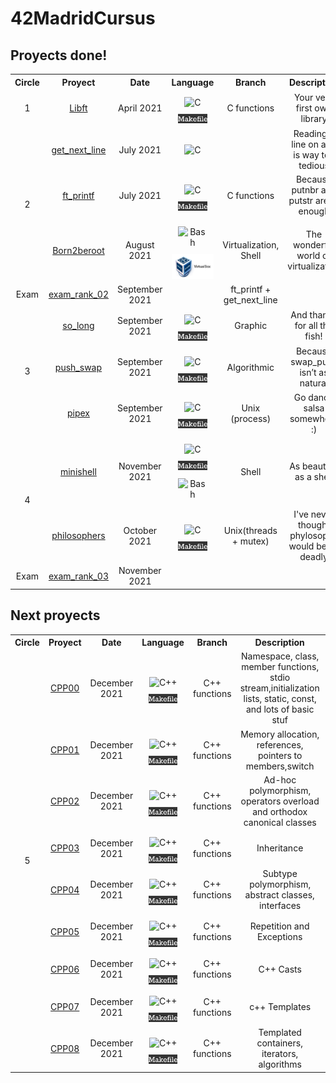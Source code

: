# 42MadridCursus

## Proyects done!

<!-- |  Level | Project | Date | Language | Description | Status |
| :----: | :-----: | :--: | :------: | :---------: | :----: |
| 1 | [libft](https://github.com/mbueno-g/libft) | April 2021 | <img height="30" src="https://github.com/mbueno-g/42MadridCursus/blob/main/c.jpg?raw=true"> <img height="15" src="https://github.com/mbueno-g/42MadridCursus/blob/main/makefiles.png?raw=true"> |  | [![Libft score](https://badge42.herokuapp.com/api/project/mbueno-g/Libft)](https://github.com/JaeSeoKim/badge42)
| 2 | [get_next_line](https://github.com/mbueno-g/get_next_line) | July 2021 | <img height="30" src="https://github.com/mbueno-g/42MadridCursus/blob/main/c.jpg?raw=true"> | | [![get_next_line score](https://badge42.herokuapp.com/api/project/mbueno-g/get_next_line)](https://github.com/JaeSeoKim/badge42)
| 2 | [Printf](https://github.com/mbueno-g/Printf) | July 2021 | <img height="30" src="https://github.com/mbueno-g/42MadridCursus/blob/main/c.jpg?raw=true"> <img height="15" src="https://github.com/mbueno-g/42MadridCursus/blob/main/makefiles.png?raw=true"> |  | [![ft_printf score](https://badge42.herokuapp.com/api/project/mbueno-g/ft_printf)](https://github.com/JaeSeoKim/badge42)
| 2 | [born2beroot](https://github.com/mbueno-g/born2beroot) | August 2021 | Shell, <img height="40" src="https://github.com/mbueno-g/42MadridCursus/blob/main/virtualbox.jpg?raw=true">|  | [![born2beroot score](https://badge42.herokuapp.com/api/project/mbueno-g/Born2beroot)](https://github.com/JaeSeoKim/badge42) -->

<table>
  <tr align=center>
    <th>Circle</th>
    <th>Proyect</th>
    <th>Date</th>
    <th>Language</th>
    <th>Branch</th>
    <th>Description</th>
    <th>Score</th>
  </tr>
  <tr align=center>
    <td>1</td>
    <td> <a href="https://github.com/mbueno-g/libft">Libft<a> </td>
    <td> April 2021 </td>
    <td> 
      <img style="margin: 10px" src="https://profilinator.rishav.dev/skills-assets/c-original.svg" alt="C" height="35">
      <img height="15" src="https://github.com/mbueno-g/42MadridCursus/blob/main/img/makefiles.png?raw=true"></td>
      <td>C functions</td>
      <td>Your very first own library</td>
      <td><img src="https://badge42.herokuapp.com/api/project/mbueno-g/Libft"></td>
  </tr>
  <tr align=center>
    <td rowspan = "3">2</td>
    <td> <a href="https://github.com/mbueno-g/get_next_line">get_next_line<a></td>
    <td> July 2021 </td>
    <td><img style="margin: 10px" src="https://profilinator.rishav.dev/skills-assets/c-original.svg" alt="C" height="35"></td>
      <td></td>
      <td>Reading a line on a fd is way too tedious</td>
      <td><img src="https://badge42.herokuapp.com/api/project/mbueno-g/get_next_line"></td>
  </tr>
  <tr align=center>
    <td> <a href="https://github.com/mbueno-g/Printf">ft_printf<a></td>
    <td> July 2021 </td>
    <td><img style="margin: 10px" src="https://profilinator.rishav.dev/skills-assets/c-original.svg" alt="C" height="35"> <img height="15" src="https://github.com/mbueno-g/42MadridCursus/blob/main/img/makefiles.png?raw=true"></td>
      <td>C functions</td>
      <td>Because putnbr and putstr aren’t enough</td>
      <td><img src="https://badge42.herokuapp.com/api/project/mbueno-g/ft_printf"></td>
  </tr>
  <tr align=center>
    <td> <a href="https://github.com/mbueno-g/born2beroot">Born2beroot<a></td>
    <td> August 2021 </td>
    <td> 
      <img style="margin: 10px" src="https://profilinator.rishav.dev/skills-assets/gnu_bash-icon.svg" alt="Bash"  height="35"> 
      <img height="40" src="https://github.com/mbueno-g/42MadridCursus/blob/main/img/virtualbox.jpg?raw=true"></td>
      <td>Virtualization, Shell</td>
      <td>The wonderful world of virtualization</td>
      <td><img src="https://badge42.herokuapp.com/api/project/mbueno-g/Born2beroot"></td>
  </tr>
  <tr align=center>
     <td> Exam </td>
      <td> <a href="https://github.com/mbueno-g/exam_rank_02">exam_rank_02<a></td>
      <td> September 2021 </td>
      <td> </td>
        <td> ft_printf + get_next_line </td>
        <td> </td>
        <td><img src="https://badge42.herokuapp.com/api/project/mbueno-g/Exam%20Rank%2002"></td>
    </tr>
   <tr align=center>
    <td rowspan = "3">3</td>
    <td> <a href="https://github.com/mbueno-g/so_long">so_long<a> </td>
    <td> September 2021 </td>
    <td><img style="margin: 10px" src="https://profilinator.rishav.dev/skills-assets/c-original.svg" alt="C" height="35"> <img height="15" src="https://github.com/mbueno-g/42MadridCursus/blob/main/img/makefiles.png?raw=true"></td>
      <td>Graphic</td>
      <td>And thanks for all the fish!</td>
      <td><img src="https://badge42.herokuapp.com/api/project/mbueno-g/so_long"></td>
  </tr>
  <tr align=center>
    <td> <a href="https://github.com/mbueno-g/push_swap">push_swap<a></td>
    <td> September 2021 </td>
    <td><img style="margin: 10px" src="https://profilinator.rishav.dev/skills-assets/c-original.svg" alt="C" height="35"> <img height="15" src="https://github.com/mbueno-g/42MadridCursus/blob/main/img/makefiles.png?raw=true"></td>
      <td>Algorithmic</td>
      <td>Because swap_push isn’t as natural</td>
      <td><img src="https://badge42.herokuapp.com/api/project/mbueno-g/push_swap"></td>
  </tr>
   <tr align=center>
    <td> <a href="https://github.com/mbueno-g/pipex">pipex<a> </td>
    <td> September 2021 </td>
    <td><img style="margin: 10px" src="https://profilinator.rishav.dev/skills-assets/c-original.svg" alt="C" height="35"> <img height="15" src="https://github.com/mbueno-g/42MadridCursus/blob/main/img/makefiles.png?raw=true"></td>
      <td>Unix (process) </td>
      <td>Go dance salsa somewhere :)</td>
      <td><img src="https://badge42.herokuapp.com/api/project/mbueno-g/pipex"></td>
  </tr>
  <tr align=center>
    <td rowspan = "2">4</td>
    <td> <a href="https://github.com/mbueno-g/minishell">minishell<a> </td>
    <td> November 2021 </td>
    <td><img style="margin: 10px" src="https://profilinator.rishav.dev/skills-assets/c-original.svg" alt="C" height="35"> <img height="15" src="https://github.com/mbueno-g/42MadridCursus/blob/main/img/makefiles.png?raw=true"> <img style="margin: 10px" src="https://profilinator.rishav.dev/skills-assets/gnu_bash-icon.svg" alt="Bash"  height="35"></td>
      <td>Shell</td>
      <td>As beautiful as a shell</td>
      <td><img src="https://badge42.herokuapp.com/api/project/mbueno-g/minishell"></td>
  </tr>
  <tr align=center>
    <td> <a href="https://github.com/mbueno-g/philosophers">philosophers<a> </td>
    <td> October 2021 </td>
    <td><img style="margin: 10px" src="https://profilinator.rishav.dev/skills-assets/c-original.svg" alt="C" height="35"> <img height="15" src="https://github.com/mbueno-g/42MadridCursus/blob/main/img/makefiles.png?raw=true"></td>
      <td>Unix(threads + mutex)</td>
      <td>I've never thought phylosophy would be so deadly</td>
      <td><img src="https://badge42.herokuapp.com/api/project/mbueno-g/Philosophers"></td>
  </tr>
  <tr align=center>
     <td> Exam </td>
      <td> <a href="https://github.com/mbueno-g/exam_rank_03">exam_rank_03<a></td>
      <td> November 2021 </td>
      <td> </td>
        <td>  </td>
        <td> </td>
        <td><img src="https://badge42.herokuapp.com/api/project/mbueno-g/Exam%20Rank%2003"></td>
    </tr>
</table>
      
## Next proyects

<!-- |  Level | Project | Date | Language | Description | Status |
| :----: | :-----: | :--: | :------: | :---------: | :----: |
| 3 | [so_long](https://github.com/mbueno-g/so_long) | September 2021 | <img height="30" src="https://github.com/mbueno-g/42MadridCursus/blob/main/c.jpg?raw=true"> <img height="15" src="https://github.com/mbueno-g/42MadridCursus/blob/main/makefiles.png?raw=true">|  | [![so_long score](https://badge42.herokuapp.com/api/project/mbueno-g/so_long)](https://github.com/JaeSeoKim/badge42)
| 3 | [push_swap](https://github.com/mbueno-g/push_swap) | September 2021 | <img height="30" src="https://github.com/mbueno-g/42MadridCursus/blob/main/c.jpg?raw=true"> <img height="15" src="https://github.com/mbueno-g/42MadridCursus/blob/main/makefiles.png?raw=true"> | | [![push_swap score](https://badge42.herokuapp.com/api/project/mbueno-g/push_swap)](https://github.com/JaeSeoKim/badge42) -->

      
<table>
  <tr>
    <th>Circle</th>
    <th>Proyect</th>
    <th>Date</th>
    <th>Language</th>
    <th>Branch</th>
    <th>Description</th>
    <th>Status</th>
  </tr>
  <tr align=center>
    <td rowspan = "9"> 5 </td>
    <td> <a href="https://github.com/mbueno-g/CPP/CPP00">CPP00<a> </td>
    <td> December 2021 </td>
    <td><img style="margin: 10px" src="https://profilinator.rishav.dev/skills-assets/cplusplus-original.svg" alt="C++" height="35"> <img height="15" src="https://github.com/mbueno-g/42MadridCursus/blob/main/img/makefiles.png?raw=true"></td>
      <td>C++ functions</td>
      <td>Namespace, class, member functions, stdio stream,initialization lists, static, const, and lots of basic stuf</td>
      <td><img src="https://badge42.herokuapp.com/api/project/mbueno-g/CPP%20Module%2000"></td>
  </tr>
   <tr align=center>
    <td> <a href="https://github.com/mbueno-g/CPP/CPP00">CPP01<a> </td>
    <td> December 2021 </td>
    <td><img style="margin: 10px" src="https://profilinator.rishav.dev/skills-assets/cplusplus-original.svg" alt="C++" height="35"> <img height="15" src="https://github.com/mbueno-g/42MadridCursus/blob/main/img/makefiles.png?raw=true"></td>
      <td>C++ functions</td>
      <td>Memory allocation, references, pointers to members,switch</td>
      <td><img src="https://badge42.herokuapp.com/api/project/mbueno-g/CPP%20Module%2000"></td>
  </tr>
   <tr align=center>
    <td> <a href="https://github.com/mbueno-g/CPP/CPP00">CPP02<a> </td>
    <td> December 2021 </td>
    <td><img style="margin: 10px" src="https://profilinator.rishav.dev/skills-assets/cplusplus-original.svg" alt="C++" height="35"> <img height="15" src="https://github.com/mbueno-g/42MadridCursus/blob/main/img/makefiles.png?raw=true"></td>
      <td>C++ functions</td>
      <td>Ad-hoc polymorphism, operators overload and orthodox canonical classes</td>
      <td><img src="https://badge42.herokuapp.com/api/project/mbueno-g/CPP%20Module%2000"></td>
  </tr>
      <tr align=center>
    <td> <a href="https://github.com/mbueno-g/CPP/CPP00">CPP03<a> </td>
    <td> December 2021 </td>
    <td><img style="margin: 10px" src="https://profilinator.rishav.dev/skills-assets/cplusplus-original.svg" alt="C++" height="35"> <img height="15" src="https://github.com/mbueno-g/42MadridCursus/blob/main/img/makefiles.png?raw=true"></td>
      <td>C++ functions</td>
      <td>Inheritance</td>
      <td><img src="https://badge42.herokuapp.com/api/project/mbueno-g/CPP%20Module%2000"></td>
  </tr>
  <tr align=center>
    <td> <a href="https://github.com/mbueno-g/CPP/CPP00">CPP04<a> </td>
    <td> December 2021 </td>
    <td><img style="margin: 10px" src="https://profilinator.rishav.dev/skills-assets/cplusplus-original.svg" alt="C++" height="35"> <img height="15" src="https://github.com/mbueno-g/42MadridCursus/blob/main/img/makefiles.png?raw=true"></td>
      <td>C++ functions</td>
      <td>Subtype polymorphism, abstract classes, interfaces</td>
      <td><img src="https://badge42.herokuapp.com/api/project/mbueno-g/CPP%20Module%2000"></td>
  </tr>
  <tr align=center>
    <td> <a href="https://github.com/mbueno-g/CPP/CPP00">CPP05<a> </td>
    <td> December 2021 </td>
    <td><img style="margin: 10px" src="https://profilinator.rishav.dev/skills-assets/cplusplus-original.svg" alt="C++" height="35"> <img height="15" src="https://github.com/mbueno-g/42MadridCursus/blob/main/img/makefiles.png?raw=true"></td>
      <td>C++ functions</td>
      <td>Repetition and Exceptions</td>
      <td><img src="https://badge42.herokuapp.com/api/project/mbueno-g/CPP%20Module%2000"></td>
  </tr>
 <tr align=center>
    <td> <a href="https://github.com/mbueno-g/CPP/CPP00">CPP06<a> </td>
    <td> December 2021 </td>
    <td><img style="margin: 10px" src="https://profilinator.rishav.dev/skills-assets/cplusplus-original.svg" alt="C++" height="35"> <img height="15" src="https://github.com/mbueno-g/42MadridCursus/blob/main/img/makefiles.png?raw=true"></td>
      <td>C++ functions</td>
      <td>C++ Casts</td>
      <td><img src="https://badge42.herokuapp.com/api/project/mbueno-g/CPP%20Module%2000"></td>
  </tr>
  <tr align=center>
    <td> <a href="https://github.com/mbueno-g/CPP/CPP00">CPP07<a> </td>
    <td> December 2021 </td>
    <td><img style="margin: 10px" src="https://profilinator.rishav.dev/skills-assets/cplusplus-original.svg" alt="C++" height="35"> <img height="15" src="https://github.com/mbueno-g/42MadridCursus/blob/main/img/makefiles.png?raw=true"></td>
      <td>C++ functions</td>
      <td>c++ Templates</td>
      <td><img src="https://badge42.herokuapp.com/api/project/mbueno-g/CPP%20Module%2000"></td>
  </tr>
  <tr align=center>
    <td> <a href="https://github.com/mbueno-g/CPP/CPP00">CPP08<a> </td>
    <td> December 2021 </td>
    <td><img style="margin: 10px" src="https://profilinator.rishav.dev/skills-assets/cplusplus-original.svg" alt="C++" height="35"> <img height="15" src="https://github.com/mbueno-g/42MadridCursus/blob/main/img/makefiles.png?raw=true"></td>
      <td>C++ functions</td>
      <td>Templated containers, iterators, algorithms</td>
      <td><img src="https://badge42.herokuapp.com/api/project/mbueno-g/CPP%20Module%2000"></td>
  </tr>
</table>

